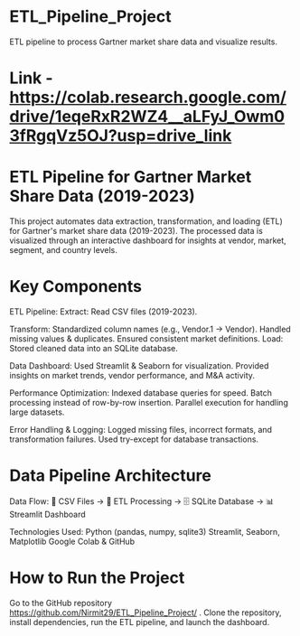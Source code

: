 # ETL_Pipeline_Project
ETL pipeline to process Gartner market share data and visualize results.

# Link - https://colab.research.google.com/drive/1eqeRxR2WZ4__aLFyJ_Owm03fRgqVz5OJ?usp=drive_link

# ETL Pipeline for Gartner Market Share Data (2019-2023)
This project automates data extraction, transformation, and loading (ETL) for Gartner's market share data (2019-2023). The processed data is visualized through an interactive dashboard for insights at vendor, market, segment, and country levels.

# Key Components
ETL Pipeline: Extract: Read CSV files (2019-2023).

Transform: Standardized column names (e.g., Vendor.1 → Vendor). Handled missing values & duplicates. Ensured consistent market definitions. Load: Stored cleaned data into an SQLite database.

Data Dashboard: Used Streamlit & Seaborn for visualization. Provided insights on market trends, vendor performance, and M&A activity.

Performance Optimization: Indexed database queries for speed. Batch processing instead of row-by-row insertion. Parallel execution for handling large datasets.

Error Handling & Logging: Logged missing files, incorrect formats, and transformation failures. Used try-except for database transactions.

# Data Pipeline Architecture
Data Flow: 📂 CSV Files → 🔄 ETL Processing → 🗄️ SQLite Database → 📊 Streamlit Dashboard

Technologies Used: Python (pandas, numpy, sqlite3) Streamlit, Seaborn, Matplotlib Google Colab & GitHub

# How to Run the Project
Go to the GitHub repository https://github.com/Nirmit29/ETL_Pipeline_Project/ . Clone the repository, install dependencies, run the ETL pipeline, and launch the dashboard.
